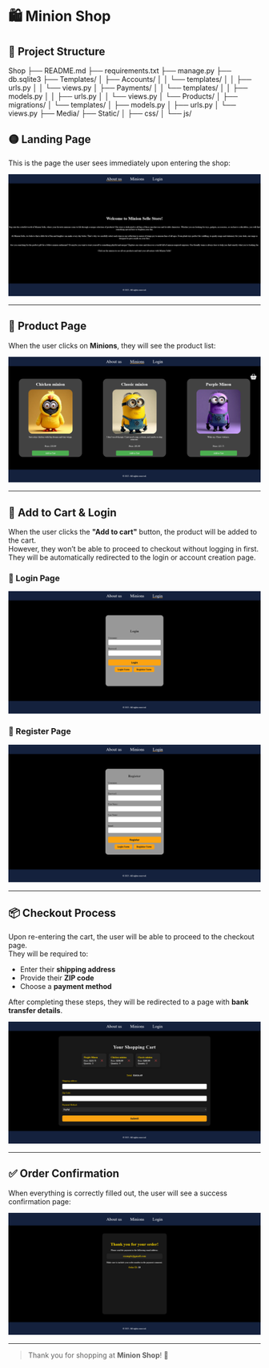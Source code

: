 # 🛍️ Minion Shop

## 📂 Project Structure
Shop
├── README.md
├── requirements.txt
├── manage.py
├── db.sqlite3
├── Templates/
│ ├── Accounts/
│ │ └── templates/
│ │ ├── urls.py
│ │ └── views.py
│ ├── Payments/
│ │ └── templates/
│ │ ├── models.py
│ │ ├── urls.py
│ │ └── views.py
│ └── Products/
│ ├── migrations/
│ └── templates/
│ ├── models.py
│ ├── urls.py
│ └── views.py
├── Media/
├── Static/
│ ├── css/
│ └── js/
## 🟡 Landing Page  
This is the page the user sees immediately upon entering the shop:

![About us](IMG_TO_README/About_us.png)

---

## 🧸 Product Page  
When the user clicks on **Minions**, they will see the product list:

![Shop](IMG_TO_README/Shop.png)

---

## 🛒 Add to Cart & Login  
When the user clicks the **"Add to cart"** button, the product will be added to the cart.  
However, they won’t be able to proceed to checkout without logging in first.  
They will be automatically redirected to the login or account creation page.

### 🔐 Login Page  
![Login](IMG_TO_README/Account_Management.png)

### 📝 Register Page  
![Register](IMG_TO_README/Account_Management_Register.png)

---

## 📦 Checkout Process  
Upon re-entering the cart, the user will be able to proceed to the checkout page.  
They will be required to:

- Enter their **shipping address**
- Provide their **ZIP code**
- Choose a **payment method**

After completing these steps, they will be redirected to a page with **bank transfer details**.

![Shopping Cart](IMG_TO_README/Shopping_Cart.png)

---

## ✅ Order Confirmation  
When everything is correctly filled out, the user will see a success confirmation page:

![Success](IMG_TO_README/Succes.png)

---

> Thank you for shopping at **Minion Shop**! 💛  
